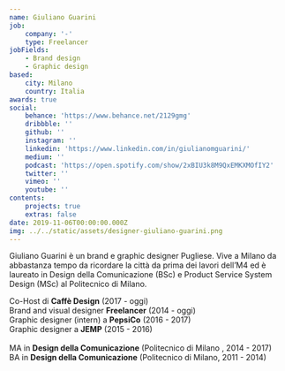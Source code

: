 ```yaml
---
name: Giuliano Guarini
job:
    company: '-'
    type: Freelancer
jobFields:
    - Brand design
    - Graphic design
based:
    city: Milano
    country: Italia
awards: true
social:
    behance: 'https://www.behance.net/2129gmg'
    dribbble: ''
    github: ''
    instagram: ''
    linkedin: 'https://www.linkedin.com/in/giulianomguarini/'
    medium: ''
    podcast: 'https://open.spotify.com/show/2xBIU3k8M9QxEMKXMOfIY2'
    twitter: ''
    vimeo: ''
    youtube: ''
contents:
    projects: true
    extras: false
date: 2019-11-06T00:00:00.000Z
img: ../../static/assets/designer-giuliano-guarini.png
---
```


Giuliano Guarini è un brand e graphic designer Pugliese. Vive a Milano da abbastanza tempo da ricordare la città da prima dei lavori dell’M4 ed è laureato in Design della Comunicazione (BSc) e Product Service System Design (MSc) al Politecnico di Milano.

Co-Host di **Caffè Design** (2017 - oggi)  
Brand and visual designer **Freelancer** (2014 - oggi)  
Graphic designer (intern) a **PepsiCo** (2016 - 2017)  
Graphic designer a **JEMP** (2015 - 2016)<br><br>
MA in **Design della Comunicazione** (Politecnico di Milano , 2014 - 2017)  
BA in **Design della Comunicazione** (Politecnico di Milano, 2011 - 2014)
